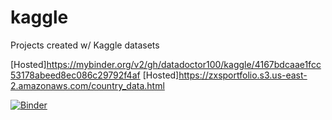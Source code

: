 # kaggle
Projects created w/ Kaggle datasets

[Hosted]https://mybinder.org/v2/gh/datadoctor100/kaggle/4167bdcaae1fcc53178abeed8ec086c29792f4af
[Hosted]https://zxsportfolio.s3.us-east-2.amazonaws.com/country_data.html

[![Binder](https://mybinder.org/badge_logo.svg)](https://mybinder.org/v2/gh/datadoctor100/kaggle/master)
